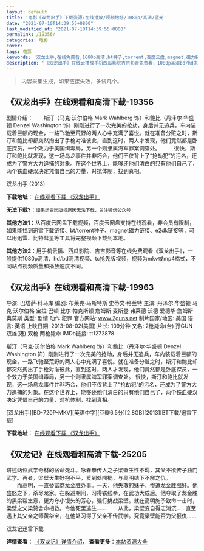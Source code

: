 ```yaml
---
layout: default
title: '电影《双龙出手》下载资源/在线播放/视频地址/1080p/高清/蓝光'
date: "2021-07-10T14:39:55+0800"
last_modified_at: "2021-07-10T14:39:55+0800"
permalink: /19356/
categories: 电影
cover:
tags: 电影
keywords: '双龙出手,在线免费看,1080p高清,bt种子,torrent,百度云盘,magnet,磁力链,迅雷下载资源'
description: '《双龙出手》在线云播放手机西瓜影院吉吉影音免费看，1080p高清bd/hd未删减完整版和tc抢先枪版，mkv/mp4格式，附带bt/torrent种子、magnet/磁力链、百度云盘、网盘资源迅雷下载链接'
---
```


>内容采集生成，如果链接失效，多试几个。


## 《双龙出手》在线观看和高清下载-19356

剧情介绍：　　斯汀（马克·沃尔伯格 Mark Wahlberg 饰）和鲍比（丹泽尔·华盛顿 Denzel Washington 饰）刚刚进行了一次完美的抢劫，身后并无追兵，车内装载着巨额的现金，一路飞驰至荒野的两人心中充满了喜悦。就在准备分赃之时，斯汀和鲍比却都突然掏出了手枪对准彼此，直到这时，两人才发现，他们竟然都是卧底探员，一个效力于美国缉毒局，另一个则隶属海军罪案调查处。  　　很快，斯汀和鲍比就发现，这一场乌龙事件并非巧合，他们不仅背上了“抢劫犯”的污名，还成为了警方大力追捕的对象。在这个世界上，能够还他们清白的只有他们自己了，两个铁血硬汉决定凭借自己的力量，对抗体制，找到真相。


双龙出手 (2013)

**下载地址**： [在线观看下载 《双龙出手》](https://www.btbtdy.me/btdy/dy2395.html) 


**无法下载?**：`如果迅雷因版权原因无法下载，关注微信公众号 `

**其他方法1**：从百度云网盘下载视频，百度云网盘支持在线观看，非会员有限制，如果能找到迅雷下载链接、bt/torrent种子、magnet磁力链接、e2dk链接等，可以用迅雷、比特彗星等工具将完整视频下载到本地。

**其他方法2**：用手机云播、西瓜影院、吉吉影音等在线免费观看《双龙出手》，一般提供1080p高清、hd/bd高清视频、tc抢先版视频，视频为mkv或mp4格式，不同站点视频质量和播放速度不同。


## 《双龙出手》在线观看和高清下载-19963

导演: 巴塔萨·科马库 编剧: 布莱克·马斯特斯 史蒂文·格兰特 主演: 丹泽尔·华盛顿 马克·沃尔伯格 宝拉·巴顿 比尔·帕克斯顿 詹姆斯·麦斯登 弗莱德·沃德 爱德华·詹姆斯·奥莫斯 类型: 剧情 动作 犯罪 官方网站: www.2guns.net 制片国家/地区: 美国 语言: 英语 上映日期: 2013-08-02(美国) 片长: 109分钟 又名: 2枪毙命(台) 孖GUN双雄(港) 双枪 两枪毙命 IMDb链接: tt1272878

斯汀（马克·沃尔伯格 Mark Wahlberg 饰）和鲍比（丹泽尔·华盛顿 Denzel Washington 饰）刚刚进行了一次完美的抢劫，身后并无追兵，车内装载着巨额的现金，一路飞驰至荒野的两人心中充满了喜悦。就在准备分赃之时，斯汀和鲍比却都突然掏出了手枪对准彼此，直到这时，两人才发现，他们竟然都是卧底探员，一个效力于美国缉毒局，另一个则隶属海军罪案调查处。 很快，斯汀和鲍比就发现，这一场乌龙事件并非巧合，他们不仅背上了“抢劫犯”的污名，还成为了警方大力追捕的对象。在这个世界上，能够还他们清白的只有他们自己了，两个铁血硬汉决定凭借自己的力量，对抗体制，找到真相。


[双龙出手][BD-720P-MKV][英语中字][豆瓣6.5分][2.8GB][2013][BT下载/迅雷下载]

**下载地址**： [在线观看下载 《双龙出手》](https://www.btdx8.com/torrent/2_guns_2013.html) 


## 《双龙记》在线观看和高清下载-25205

讲述两位武学奇材的宿命死斗。咏春拳传人之子梁壁生性不羁，其父不欲传子独门武学。再者，梁壁天生好抱不平，爱到处闯祸，与高明结下不解之仇。<br />　　而高明，一直替富商龙金胜办事。一天，他失散的妹子，惨遭龙金胜强奸。他盛怒之下，杀尽龙家。在躲避期间，习得铁线拳，在武功大成后。他夺取了龙金胜的黑梁帮生意，更为夺小馒头的芳心，强行挑战梁壁。就在高明施予致命一击时，梁壁之父梁赞舍命相救。令他死里逃生…… 　　从此，梁壁变自得志消沉&hellip;…直至遇上其父亲之师黄华宝，在他处习得了父亲不传武学。究竟梁壁能否为父报仇&hellip;…


双龙记迅雷下载

**详情查看**： [《双龙记》详情介绍](/movie/25205/)， **查看更多**：[本站资源大全](/movie/t/all/)

